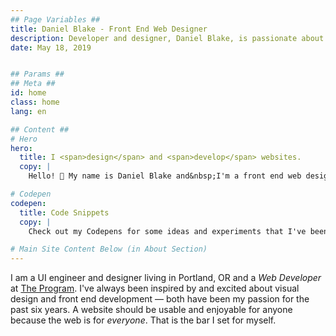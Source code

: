 ```yaml
---
## Page Variables ##
title: Daniel Blake - Front End Web Designer
description: Developer and designer, Daniel Blake, is passionate about building responsive and accessible websites.
date: May 18, 2019


## Params ##
## Meta ##
id: home
class: home
lang: en

## Content ##
# Hero
hero:
  title: I <span>design</span> and <span>develop</span> websites.
  copy: |
    Hello! 👋 My name is Daniel Blake and&nbsp;I'm a front end web designer who believes that websites should be simple, accessible, responsive, and&nbsp;fast.

# Codepen
codepen:
  title: Code Snippets
  copy: |
    Check out my Codepens for some ideas and experiments that I've been working&nbsp;on.

# Main Site Content Below (in About Section)
---
```


I am a UI engineer and designer living in Portland,&nbsp;OR and a <i>Web Developer</i> at <a href='https://theprogrampdx.com' rel='external noreferrer noopener' target='_blank' aria-label='Visit The Program Website'>The Program</a>. I've always been inspired by and excited about visual design and front end development &mdash; both have been my passion for the past six years. A website should be usable and enjoyable for anyone because the web is for <em>everyone</em>. That is the bar I set for&nbsp;myself.
